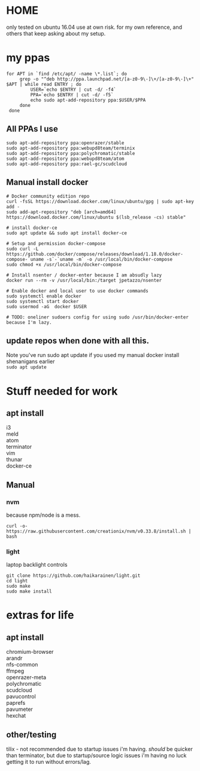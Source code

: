 # HOME
only tested on ubuntu 16.04
use at own risk. for my own reference, and others that keep asking about my setup.

# my ppas
    for APT in `find /etc/apt/ -name \*.list`; do
         grep -o "^deb http://ppa.launchpad.net/[a-z0-9\-]\+/[a-z0-9\-]\+" $APT | while read ENTRY ; do
             USER=`echo $ENTRY | cut -d/ -f4`
             PPA=`echo $ENTRY | cut -d/ -f5`
             echo sudo apt-add-repository ppa:$USER/$PPA
         done
     done

## All PPAs I  use

    sudo apt-add-repository ppa:openrazer/stable    
    sudo apt-add-repository ppa:webupd8team/terminix
    sudo apt-add-repository ppa:polychromatic/stable    
    sudo apt-add-repository ppa:webupd8team/atom    
    sudo apt-add-repository ppa:rael-gc/scudcloud    

## Manual install docker


    # Docker community edition repo
    curl -fsSL https://download.docker.com/linux/ubuntu/gpg | sudo apt-key add -
    sudo add-apt-repository "deb [arch=amd64] https://download.docker.com/linux/ubuntu $(lsb_release -cs) stable"

    # install docker-ce
    sudo apt update && sudo apt install docker-ce

    # Setup and permission docker-compose
    sudo curl -L https://github.com/docker/compose/releases/download/1.18.0/docker-compose-`uname -s`-`uname -m` -o /usr/local/bin/docker-compose
    sudo chmod +x /usr/local/bin/docker-compose

    # Install nsenter / docker-enter because I am absudly lazy
    docker run --rm -v /usr/local/bin:/target jpetazzo/nsenter

    # Enable docker and local user to use docker commands
    sudo systemctl enable docker
    sudo systemctl start docker
    sudo usermod -aG  docker $USER

    # TODO: oneliner sudoers config for using sudo /usr/bin/docker-enter because I'm lazy.

## update repos when done with all this.
Note you've run sudo apt update if you used my manual docker install shenanigans earlier     
`sudo apt update`


# Stuff needed for work
## apt install

i3    
meld    
atom    
terminator        
vim    
thunar    
docker-ce

## Manual

### nvm
because npm/node is a mess.

`curl -o- https://raw.githubusercontent.com/creationix/nvm/v0.33.8/install.sh | bash`

### light
laptop backlight controls

    git clone https://github.com/haikarainen/light.git
    cd light
    sudo make
    sudo make install

# extras for life

## apt install

chromium-browser    
arandr    
nfs-common    
ffmpeg    
openrazer-meta    
polychromatic    
scudcloud    
pavucontrol    
paprefs    
pavumeter    
hexchat    

## other/testing

tilix - not recommended due to startup issues i'm having. *should* be quicker than terminator, but due to startup/source logic issues i'm having no luck getting it to run without errors/lag.
